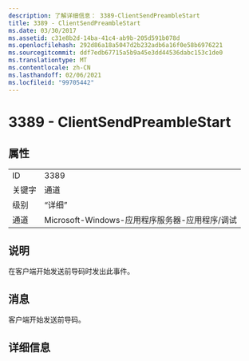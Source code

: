 ```yaml
---
description: 了解详细信息： 3389-ClientSendPreambleStart
title: 3389 - ClientSendPreambleStart
ms.date: 03/30/2017
ms.assetid: c31e8b2d-14ba-41c4-ab9b-205d591b078d
ms.openlocfilehash: 292d86a18a5047d2b232adb6a16f0e58b6976221
ms.sourcegitcommit: ddf7edb67715a5b9a45e3dd44536dabc153c1de0
ms.translationtype: MT
ms.contentlocale: zh-CN
ms.lasthandoff: 02/06/2021
ms.locfileid: "99705442"
---
```

# <a name="3389---clientsendpreamblestart"></a>3389 - ClientSendPreambleStart

## <a name="properties"></a>属性  
  
|||  
|-|-|  
|ID|3389|  
|关键字|通道|  
|级别|“详细”|  
|通道|Microsoft-Windows-应用程序服务器-应用程序/调试|  
  
## <a name="description"></a>说明  

 在客户端开始发送前导码时发出此事件。  
  
## <a name="message"></a>消息  

 客户端开始发送前导码。  
  
## <a name="details"></a>详细信息
